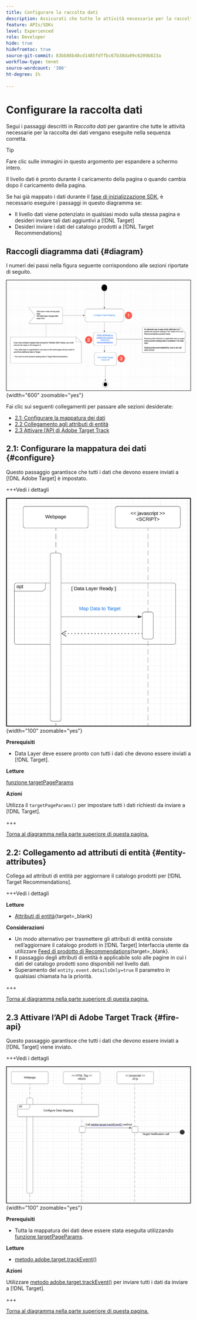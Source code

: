 ```yaml
---
title: Configurare la raccolta dati
description: Assicurati che tutte le attività necessarie per la raccolta dei dati vengano eseguite nella sequenza corretta.
feature: APIs/SDKs
level: Experienced
role: Developer
hide: true
hidefromtoc: true
source-git-commit: 83bb88b48cd1485fdffbc67b38da09c6209b823a
workflow-type: tm+mt
source-wordcount: '386'
ht-degree: 1%

---
```


# Configurare la raccolta dati

Segui i passaggi descritti in *Raccolta dati* per garantire che tutte le attività necessarie per la raccolta dei dati vengano eseguite nella sequenza corretta.

>[!TIP]
>
>Fare clic sulle immagini in questo argomento per espandere a schermo intero.

Il livello dati è pronto durante il caricamento della pagina o quando cambia dopo il caricamento della pagina.

Se hai già mappato i dati durante il [fase di inizializzazione SDK](/help/dev/patterns/initialize-sdk.md), è necessario eseguire i passaggi in questo diagramma se:

* Il livello dati viene potenziato in qualsiasi modo sulla stessa pagina e desideri inviare tali dati aggiuntivi a [!DNL Target]
* Desideri inviare i dati del catalogo prodotti a [!DNL Target Recommendations]

## Raccogli diagramma dati {#diagram}

I numeri dei passi nella figura seguente corrispondono alle sezioni riportate di seguito.

![Diagramma di Data Collection](/help/dev/patterns/assets/data-collection-diagram.png){width="600" zoomable="yes"}

Fai clic sui seguenti collegamenti per passare alle sezioni desiderate:

* [2.1: Configurare la mappatura dei dati](#configure)
* [2.2 Collegamento agli attributi di entità](#entity-attributes)
* [2.3 Attivare l’API di Adobe Target Track](#fire-api)

## 2.1: Configurare la mappatura dei dati {#configure}

Questo passaggio garantisce che tutti i dati che devono essere inviati a [!DNL Adobe Target] è impostato.

+++Vedi i dettagli

![Configurare il diagramma di mappatura dei dati](/help/dev/patterns/assets/cofigure-data-mapping.png){width="100" zoomable="yes"}

**Prerequisiti**

* Data Layer deve essere pronto con tutti i dati che devono essere inviati a [!DNL Target].

**Letture**

[funzione targetPageParams](/help/dev/implement/client-side/atjs/atjs-functions/targetpageparams.md)

**Azioni**

Utilizza il `targetPageParams()` per impostare tutti i dati richiesti da inviare a [!DNL Target].

+++

[Torna al diagramma nella parte superiore di questa pagina.](#diagram)

## 2.2: Collegamento ad attributi di entità {#entity-attributes}

Collega ad attributi di entità per aggiornare il catalogo prodotti per [!DNL Target Recommendations].

+++Vedi i dettagli

**Letture**

* [Attributi di entità](https://experienceleague.adobe.com/docs/target/using/recommendations/entities/entity-attributes.html){target=_blank}

**Considerazioni**

* Un modo alternativo per trasmettere gli attributi di entità consiste nell’aggiornare il catalogo prodotti in [!DNL Target] Interfaccia utente da utilizzare [Feed di prodotto di Recommendations](https://experienceleague.adobe.com/docs/target/using/recommendations/entities/feeds.html){target=_blank}.
* Il passaggio degli attributi di entità è applicabile solo alle pagine in cui i dati del catalogo prodotti sono disponibili nel livello dati.
* Superamento del `entity.event.detailsOnly=true` Il parametro in qualsiasi chiamata ha la priorità.

+++

[Torna al diagramma nella parte superiore di questa pagina.](#diagram)

## 2.3 Attivare l’API di Adobe Target Track {#fire-api}

Questo passaggio garantisce che tutti i dati che devono essere inviati a [!DNL Target] viene inviato.

+++Vedi i dettagli

![Attiva diagramma API del tracciamento di Adobe Target](/help/dev/patterns/assets/fire-track-api.png){width="100" zoomable="yes"}

**Prerequisiti**

* Tutta la mappatura dei dati deve essere stata eseguita utilizzando [funzione targetPageParams](/help/dev/implement/client-side/atjs/atjs-functions/targetpageparams.md).

**Letture**

* [metodo adobe.target.trackEvent()](/help/dev/implement/client-side/atjs/atjs-functions/adobe-target-trackevent.md)

**Azioni**

Utilizzare [metodo adobe.target.trackEvent()](/help/dev/implement/client-side/atjs/atjs-functions/adobe-target-trackevent.md) per inviare tutti i dati da inviare a [!DNL Target].

+++

[Torna al diagramma nella parte superiore di questa pagina.](#diagram)

